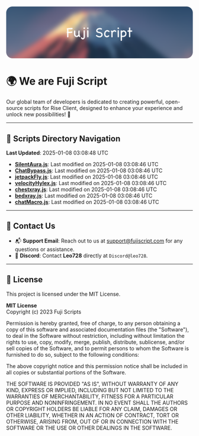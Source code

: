 ![Banner](.github/b.webp)

# 🌍 **We are Fuji Script**

Our global team of developers is dedicated to creating powerful, open-source scripts for Rise Client, designed to enhance your experience and unlock new possibilities! 🌟

---
<!-- SCRIPTS_NAVIGATION_START -->
## 📂 **Scripts Directory Navigation**

**Last Updated**: 2025-01-08 03:08:48 UTC

- **[SilentAura.js](scripts/SilentAura.js)**: Last modified on 2025-01-08 03:08:46 UTC
- **[ChatBypass.js](scripts/ChatBypass.js)**: Last modified on 2025-01-08 03:08:46 UTC
- **[jetpackFly.js](scripts/jetpackFly.js)**: Last modified on 2025-01-08 03:08:46 UTC
- **[velocityHylex.js](scripts/velocityHylex.js)**: Last modified on 2025-01-08 03:08:46 UTC
- **[chestxray.js](scripts/chestxray.js)**: Last modified on 2025-01-08 03:08:46 UTC
- **[bedxray.js](scripts/bedxray.js)**: Last modified on 2025-01-08 03:08:46 UTC
- **[chatMacro.js](scripts/chatMacro.js)**: Last modified on 2025-01-08 03:08:46 UTC

<!-- SCRIPTS_NAVIGATION_END -->

---

## 💬 **Contact Us**  
- 📬 **Support Email**: Reach out to us at [support@fujiscript.com](mailto:support@fujiscript.com) for any questions or assistance.  
- 💬 **Discord**: Contact **Leo728** directly at `Discord@leo728`.

---

## 📜 **License**

This project is licensed under the MIT License.  

**MIT License**  
Copyright (c) 2023 Fuji Scripts  

Permission is hereby granted, free of charge, to any person obtaining a copy of this software and associated documentation files (the "Software"), to deal in the Software without restriction, including without limitation the rights to use, copy, modify, merge, publish, distribute, sublicense, and/or sell copies of the Software, and to permit persons to whom the Software is furnished to do so, subject to the following conditions:  

The above copyright notice and this permission notice shall be included in all copies or substantial portions of the Software.  

THE SOFTWARE IS PROVIDED "AS IS", WITHOUT WARRANTY OF ANY KIND, EXPRESS OR IMPLIED, INCLUDING BUT NOT LIMITED TO THE WARRANTIES OF MERCHANTABILITY, FITNESS FOR A PARTICULAR PURPOSE AND NONINFRINGEMENT. IN NO EVENT SHALL THE AUTHORS OR COPYRIGHT HOLDERS BE LIABLE FOR ANY CLAIM, DAMAGES OR OTHER LIABILITY, WHETHER IN AN ACTION OF CONTRACT, TORT OR OTHERWISE, ARISING FROM, OUT OF OR IN CONNECTION WITH THE SOFTWARE OR THE USE OR OTHER DEALINGS IN THE SOFTWARE.  

